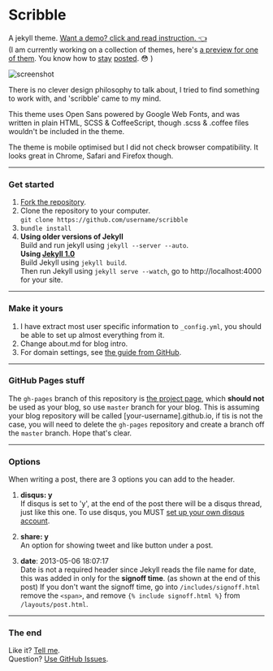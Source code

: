 Scribble
========

A jekyll theme. [Want a demo? click and read instruction. :point_left:](http://scribble.muan.co/2013/05/06/scribble-the-jekyll-theme/)
<br />(I am currently working on a collection of themes, here's [a preview for one of them](http://themes.muan.co/personal/2013/05/19/sore-throat/). You know how to [stay](https://twitter.com/muanchiou) [posted](https://github.com/muan). :flushed: )

![screenshot](http://scribble.muan.co/images/screenshot.png)

There is no clever design philosophy to talk about, I tried to find something to work with, and 'scribble' came to my mind. 

This theme uses Open Sans powered by Google Web Fonts, and was written in plain HTML, SCSS & CoffeeScript, though .scss & .coffee files wouldn't be included in the theme. 

The theme is mobile optimised but I did not check browser compatibility. It looks great in Chrome, Safari and Firefox though.

---

### Get started

1. [Fork the repository](https://github.com/muan/scribble/fork).
2. Clone the repository to your computer.<br /> `git clone https://github.com/username/scribble`
3. `bundle install`
4. **Using older versions of Jekyll**<br />
  Build and run jekyll using `jekyll --server --auto`.<br />
  **Using [Jekyll 1.0](http://blog.parkermoore.de/2013/05/06/jekyll-1-dot-0-released/)**<br />
  Build Jekyll using `jekyll build`.<br />
  Then run Jekyll using `jekyll serve --watch`, go to http://localhost:4000 for your site.

---

### Make it yours

1. I have extract most user specific information to `_config.yml`, you should be able to set up almost everything from it.
2. Change about.md for blog intro.
3. For domain settings, see [the guide from GitHub](https://help.github.com/articles/setting-up-a-custom-domain-with-pages).

---

### GitHub Pages stuff

The `gh-pages` branch of this repository is [the project page](http://scribble.muan.co), which **should not** be used as your blog, so use `master` branch for your blog. This is assuming your blog repository will be called [your-username].github.io, if tis is not the case, you will need to delete the `gh-pages` repository and create a branch off the `master` branch. Hope that's clear.

---

### Options

When writing a post, there are 3 options you can add to the header.

1. **disqus: y**<br />
  If disqus is set to 'y', at the end of the post there will be a disqus thread, just like this one. To use disqus, you MUST [set up your own disqus account](http://disqus.com/).

2. **share: y**<br />
  An option for showing tweet and like button under a post.

3. **date**: 2013-05-06 18:07:17<br />
  Date is not a required header since Jekyll reads the file name for date, this was added in only for the **signoff time**. (as shown at the end of this post) If you don't want the signoff time, go into `/includes/signoff.html` remove the `<span>`, and remove `{% include signoff.html %}` from `/layouts/post.html`.

---

### The end

Like it? [Tell me](http://twitter.com/muanchiou).<br/>
Question? [Use GitHub Issues](https://github.com/muan/scribble).
